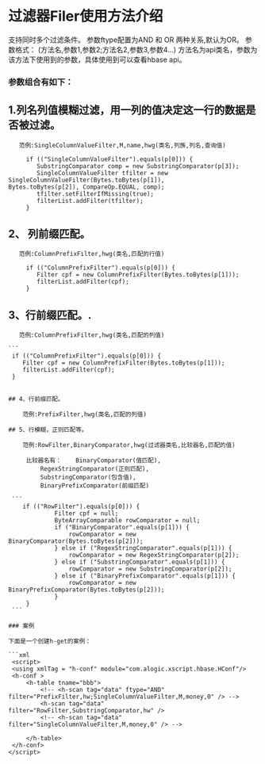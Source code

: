 过滤器Filer使用方法介绍
========

 支持同时多个过滤条件。
 参数ftype配置为AND 和 OR 两种关系,默认为OR。
 参数格式：
 (方法名,参数1,参数2;方法名2,参数3,参数4...)
 方法名为api类名，参数为该方法下使用到的参数，具体使用到可以查看hbase api。
 
### 参数组合有如下：

 ## 1.列名列值模糊过滤，用一列的值决定这一行的数据是否被过滤。
 
       范例:SingleColumnValueFilter,M,name,hwg(类名,列族,列名,查询值)
       
```
  	 if (("SingleColumnValueFilter").equals(p[0])) {
        SubstringComparator comp = new SubstringComparator(p[3]);
        SingleColumnValueFilter tfilter = new SingleColumnValueFilter(Bytes.toBytes(p[1]), 				Bytes.toBytes(p[2]), CompareOp.EQUAL, comp);
        tfilter.setFilterIfMissing(true);
        filterList.addFilter(tfilter);
     }
```
## 2、 列前缀匹配。

       范例:ColumnPrefixFilter,hwg(类名,匹配的行值)
       
```
  	 if (("ColumnPrefixFilter").equals(p[0])) {
        Filter cpf = new ColumnPrefixFilter(Bytes.toBytes(p[1]));
        filterList.addFilter(cpf);
     }
```

## 3、行前缀匹配。.

       范例:ColumnPrefixFilter,hwg(类名,匹配的列值)
       
    ```
  	 if (("ColumnPrefixFilter").equals(p[0])) {
        Filter cpf = new ColumnPrefixFilter(Bytes.toBytes(p[1]));
        filterList.addFilter(cpf);
     }
   ```
   
## 4、行前缀匹配。

       范例:PrefixFilter,hwg(类名,匹配的列值)
       
## 5、行模糊，正则匹配等。

       范例:RowFilter,BinaryComparator,hwg(过滤器类名,比较器名,匹配的值)   
       
        比较器名有：    BinaryComparator(值匹配),
 		 	RegexStringComparator(正则匹配),
  		 	SubstringComparator(包含值),
 			BinaryPrefixComparator(前缀匹配)
 			
 	```
 	   if (("RowFilter").equals(p[0])) {
                Filter cpf = null;
                ByteArrayComparable rowComparator = null;
                if ("BinaryComparator".equals(p[1])) {
                    rowComparator = new BinaryComparator(Bytes.toBytes(p[2]));
                } else if ("RegexStringComparator".equals(p[1])) {
                    rowComparator = new RegexStringComparator(p[2]);
                } else if ("SubstringComparator".equals(p[1])) {
                    rowComparator = new SubstringComparator(p[2]);
                } else if ("BinaryPrefixComparator".equals(p[1])) {
                    rowComparator = new BinaryPrefixComparator(Bytes.toBytes(p[2]));
                }
        }
 	```		
 
### 案例

下面是一个创建h-get的案例：

```xml
	<script>
	<using xmlTag = "h-conf" module="com.alogic.xscript.hbase.HConf"/>
	<h-conf >
		<h-table tname="bbb">
			<!-- <h-scan tag="data" ftype="AND" filter="PrefixFilter,hw;SingleColumnValueFilter,M,money,0" /> -->
			<h-scan tag="data"   filter="RowFilter,SubstringComparator,hw" />
			<!-- <h-scan tag="data"   filter="SingleColumnValueFilter,M,money,0" /> -->

		</h-table>
	</h-conf>
</script>
```
